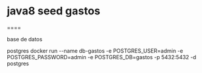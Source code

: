 # java8 seed gastos
====


base de datos

postgres
docker run --name db-gastos -e POSTGRES_USER=admin -e POSTGRES_PASSWORD=admin -e POSTGRES_DB=gastos -p 5432:5432 -d postgres


